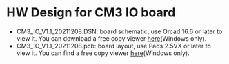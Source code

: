 # HW Design for CM3 IO board

- CM3_IO_V1.1_20211208.DSN: board schematic, use Orcad 16.6 or later to view it. You can download a free copy viewer [here](https://www.orcad.com/downloads/orcad-viewer)(Windows only).
- CM3_IO_V1.1_20211208.pcb: board layout, use Pads 2.5VX or later to view it. You can find a free copy viewer [here](https://community.sw.siemens.com/s/article/PADS-Viewers)(Windows only).
